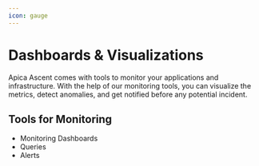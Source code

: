 ```yaml
---
icon: gauge
---
```


# Dashboards & Visualizations

Apica Ascent comes with tools to monitor your applications and infrastructure. With the help of our monitoring tools, you can visualize the metrics, detect anomalies, and get notified before any potential incident.

## Tools for Monitoring

* Monitoring Dashboards
* Queries
* Alerts
